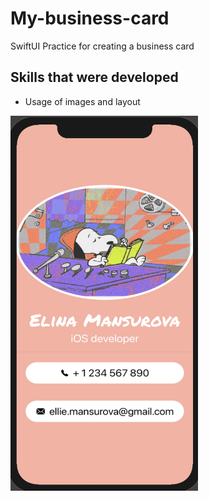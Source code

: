 # My-business-card

SwiftUI Practice for creating a business card

## Skills that were developed
- Usage of images and layout

<img src="https://github.com/elina-mns/My-business-card/blob/main/My%20card/Assets.xcassets/1.png" width=300, height=600, align="left"/>


